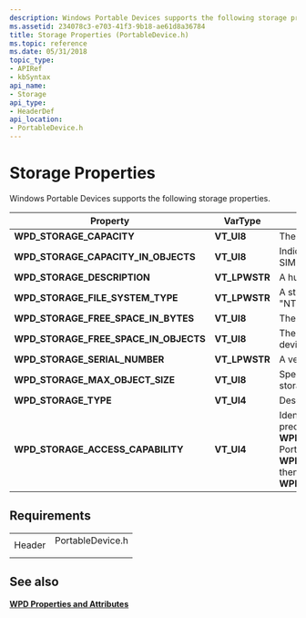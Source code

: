 ```yaml
---
description: Windows Portable Devices supports the following storage properties.
ms.assetid: 234078c3-e703-41f3-9b18-ae61d8a36784
title: Storage Properties (PortableDevice.h)
ms.topic: reference
ms.date: 05/31/2018
topic_type: 
- APIRef
- kbSyntax
api_name: 
- Storage
api_type: 
- HeaderDef
api_location: 
- PortableDevice.h
---
```


# Storage Properties

Windows Portable Devices supports the following storage properties.



| Property                                   | VarType        | Description                                                                                                                                                                                                                                                                                                                                                                                                                                                                                                                          |
|--------------------------------------------|----------------|--------------------------------------------------------------------------------------------------------------------------------------------------------------------------------------------------------------------------------------------------------------------------------------------------------------------------------------------------------------------------------------------------------------------------------------------------------------------------------------------------------------------------------------|
| **WPD\_STORAGE\_CAPACITY**                 | **VT\_UI8**    | The total storage capacity, in bytes.                                                                                                                                                                                                                                                                                                                                                                                                                                                                                                |
| **WPD\_STORAGE\_CAPACITY\_IN\_OBJECTS**    | **VT\_UI8**    | Indicates the total storage capacity in objects; for example, the available slots on a SIM card.                                                                                                                                                                                                                                                                                                                                                                                                                                     |
| **WPD\_STORAGE\_DESCRIPTION**              | **VT\_LPWSTR** | A human-readable description of the storage.                                                                                                                                                                                                                                                                                                                                                                                                                                                                                         |
| **WPD\_STORAGE\_FILE\_SYSTEM\_TYPE**       | **VT\_LPWSTR** | A string description of the file system used by the storage, for example, "FAT32", "NTFS", "Contoso File System", and so on.                                                                                                                                                                                                                                                                                                                                                                                                         |
| **WPD\_STORAGE\_FREE\_SPACE\_IN\_BYTES**   | **VT\_UI8**    | The available storage space, in bytes.                                                                                                                                                                                                                                                                                                                                                                                                                                                                                               |
| **WPD\_STORAGE\_FREE\_SPACE\_IN\_OBJECTS** | **VT\_UI8**    | The number of additional objects that can be written to the device. For example, if a device only allows a single object, this would be zero if the object already existed.                                                                                                                                                                                                                                                                                                                                                          |
| **WPD\_STORAGE\_SERIAL\_NUMBER**           | **VT\_LPWSTR** | A vendor-specific serial number for the storage.                                                                                                                                                                                                                                                                                                                                                                                                                                                                                     |
| **WPD\_STORAGE\_MAX\_OBJECT\_SIZE**        | **VT\_UI8**    | Specifies the maximum size of a single object, in bytes, that can be placed on this storage.                                                                                                                                                                                                                                                                                                                                                                                                                                         |
| **WPD\_STORAGE\_TYPE**                     | **VT\_UI4**    | Describes the physical type of a memory storage medium.                                                                                                                                                                                                                                                                                                                                                                                                                                                                              |
| **WPD\_STORAGE\_ACCESS\_CAPABILITY**       | **VT\_UI4**    | Identifies any write-protection that globally affects this storage. This takes precedence over access specified on individual objects. Possible values are from the **WPD\_STORAGE\_ACCESS\_CAPABILITY\_VALUES** enumeration defined in PortableDevice.h. For example, if **WPD\_STORAGE\_TYPE** is ROM (that is **WPD\_STORAGE\_TYPE\_FIXED\_ROM** or **WPD\_STORAGE\_TYPE\_REMOVABLE\_ROM**), then **WPD\_STORAGE\_ACCESS\_CAPABILITY** value must be **WPD\_STORAGE\_ACCESS\_CAPABILITY\_READ\_ONLY\_WITHOUT\_OBJECT\_DELETION**. |



 

## Requirements



|                   |                                                                                             |
|-------------------|---------------------------------------------------------------------------------------------|
| Header<br/> | <dl> <dt>PortableDevice.h</dt> </dl> |



## See also

<dl> <dt>

[**WPD Properties and Attributes**](properties-and-attributes.md)
</dt> </dl>

 

 




